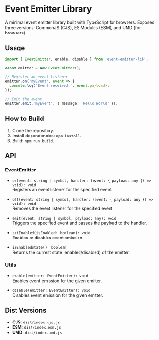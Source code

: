 # Event Emitter Library

A minimal event emitter library built with TypeScript for browsers. Exposes three versions: CommonJS (CJS), ES Modules (ESM), and UMD (for browsers).

## Usage

```typescript
import { EventEmitter, enable, disable } from 'event-emitter-lib';

const emitter = new EventEmitter();

// Register an event listener
emitter.on('myEvent', event => {
  console.log('Event received:', event.payload);
});

// Emit the event
emitter.emit('myEvent', { message: 'Hello World' });
```

## How to Build

1. Clone the repository.
2. Install dependencies: `npm install`.
3. Build: `npm run build`.

## API

### EventEmitter

- `on(event: string | symbol, handler: (event: { payload: any }) => void): void`  
  Registers an event listener for the specified event.

- `off(event: string | symbol, handler: (event: { payload: any }) => void): void`  
  Removes the event listener for the specified event.

- `emit(event: string | symbol, payload: any): void`  
  Triggers the specified event and passes the payload to the handler.

- `setEnabled(isEnabled: boolean): void`  
  Enables or disables event emission.

- `isEnabledState(): boolean`  
  Returns the current state (enabled/disabled) of the emitter.

### Utils

- `enable(emitter: EventEmitter): void`  
  Enables event emission for the given emitter.

- `disable(emitter: EventEmitter): void`  
  Disables event emission for the given emitter.

## Dist Versions

- **CJS**: `dist/index.cjs.js`
- **ESM**: `dist/index.esm.js`
- **UMD**: `dist/index.umd.js`

